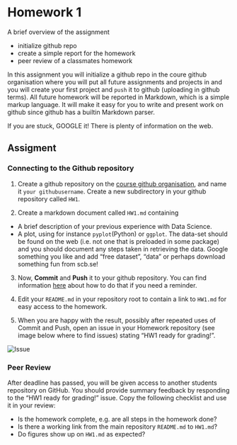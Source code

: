 # Homework 1

A brief overview of the assignment
- initialize github repo
- create a simple report for the homework
- peer review of a classmates homework

In this assignment you will initialize a github repo in the coure github
organisation where you will put all future assignments and projects in and you will create
your first project and `push` it to github (uploading in github terms). 
All future homework will be reported in Markdown, which is a simple
markup language. It will make it easy for you to write and present work on
github since github has a builtin Markdown parser.

If you are stuck, GOOGLE it! There is plenty of information on the web.

## Assigment
### Connecting to the Github repository
1. Create a github repository on the [course github organisation](https://github.com/orgs/mt4007-ht23/repositories),
and name it `your githubusername`. Create a new subdirectory in your github
repository called `HW1`.

2.  Create a markdown document called `HW1.md` containing
  - A brief description of your previous experience with Data Science.
  - A plot, using for instance `pyplot`(Python) or `ggplot`.
    The data-set should be found on the web (i.e. not one that is preloaded in some package) and you should document any steps taken in retrieving the data.
    Google something you like and add “free dataset”, “data” or perhaps download something fun from scb.se! 
3. Now, **Commit** and **Push** it to your
   github repository. You can find information [here](https://docs.github.com/en/desktop/overview/creating-your-first-repository-using-github-desktop)
   about how to do that if you need a reminder.

4. Edit your `README.md` in your repository root to contain a link to `HW1.md` for easy access to the homework.

5. When you are happy with the result, possibly after repeated uses of Commit and Push, open an issue in your Homework repository (see image below where to find issues) stating “HW1 ready for grading!”.

![](/img/create_issue.png "Issue")

### Peer Review
After deadline has passed, you will be given access to another students repository on GitHub. You should provide summary feedback by responding to the “HW1 ready for grading!” issue. Copy the following checklist and use it in your review:
* Is the homework complete, e.g. are all steps in the homework done?
* Is there a working link from the main repository `README.md` to `HW1.md`?
* Do figures show up on `HW1.md` as expected?
